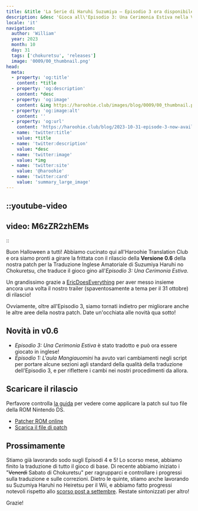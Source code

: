 ```yaml
---
title: &title 'La Serie di Haruhi Suzumiya – Episodio 3 ora disponibile!'
description: &desc 'Gioca all\'Episodio 3: Una Cerimonia Estiva nella Versione 0.6 della patch inglese di Suzumiya Haruhi no Chokuretsu, available now!'
locale: 'it'
navigation:
  author: 'William'
  year: 2023
  month: 10
  day: 31
  tags: ['chokuretsu', 'releases']
  image: '0009/00_thumbnail.png'
head:
  meta:
  - property: 'og:title'
    content: *title
  - property: 'og:description'
    content: *desc
  - property: 'og:image'
    content: &img https://haroohie.club/images/blog/0009/00_thumbnail.png
  - property: 'og:image:alt'
    content: ''
  - property: 'og:url'
    content: 'https://haroohie.club/blog/2023-10-31-episode-3-now-available'
  - name: 'twitter:title'
    value: *title
  - name: 'twitter:description'
    value: *desc
  - name: 'twitter:image'
    value: *img
  - name: 'twitter:site'
    value: '@haroohie'
  - name: 'twitter:card'
    value: 'summary_large_image'
---
```


::youtube-video
----
video: M6zZR2zhEMs
----
::

Buon Halloween a tutti! Abbiamo cucinato qui all'Haroohie Translation Club e ora siamo pronti a girare la frittata con il rilascio della **Versione 0.6** della nostra patch per la Traduzione Inglese Amatoriale di Suzumiya Haruhi no Chokuretsu, che traduce il gioco gino all'*Episodio 3: Una Cerimonia Estiva*.

Un grandissimo grazie a [EricDoesEverything](https://www.youtube.com/@EricDoesEverythingSeries) per aver messo insieme ancora una volta il nostro trailer (spaventosamente a tema per il 31 ottobre) di rilascio!

Ovviamente, oltre all'Episodio 3, siamo tornati indietro per migliorare anche le altre aree della nostra patch. Date un'occhiata alle novità qua sotto!

## Novità in v0.6
* *Episodio 3: Una Cerimonia Estiva* è stato tradotto e può ora essere giocato in inglese!
* *Episodio 1: L'aula Mangiauomini* ha avuto vari cambiamenti negli script per portare alcune sezioni agli standard della qualità della traduzione dell'Episodio 3, e per riflettere i cambi nei nostri procedimenti da allora.


## Scaricare il rilascio
Perfavore controlla [la guida](/it/chokuretsu/guide) per vedere come applicare la patch sul tuo file della ROM Nintendo DS.

* [Patcher ROM online](/chokuretsu/patch)
* [Scarica il file di patch](https://github.com/haroohie-club/ChokuretsuTranslationRelease/releases/latest)

## Prossimamente
Stiamo già lavorando sodo sugli Episodi 4 e 5! Lo scorso mese, abbiamo finito la traduzione di tutto il gioco di base. Di recente abbiamo iniziato i "~~Venerdì~~ Sabato di Chokuretsu" per ragrupparci e controllare i progressi sulla traduzione e sulle correzioni. Dietro le quinte, stiamo anche lavorando su Suzumiya Haruhi no Heiretsu per il Wii, e abbiamo fatto progressi notevoli rispetto allo [scorso post a settembre](/it/blog/2023-09-11-september-2023-progress-update). Restate sintonizzati per altro!

Grazie!